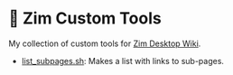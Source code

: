 # :wrench: Zim Custom Tools

My collection of custom tools for [Zim Desktop Wiki](https://zim-wiki.org/).

- [list_subpages.sh](list_subpages.sh): Makes a list with links to sub-pages.
